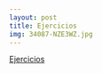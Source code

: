 ```yaml
---
layout: post
title: Ejercicios
img: 34087-NZE3WZ.jpg
---
```


[Ejercicios](https://github.com/crdguez/mat4ac/tree/master/ejercicios)
